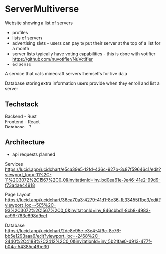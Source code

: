 # ServerMultiverse

Website showing a list of servers
- profiles
- lists of servers
- advertising slots - users can pay to put their server at the top of a list for a month
- server lists typically have voting capabilities - this is done with votifier https://github.com/nuvotifier/NuVotifier
- ad sense

A service that calls minecraft servers themselfs for live data

Database storing extra information users provide when they enroll and list a server

## Techstack
Backend - Rust  
Frontend - React  
Database - ?  

## Architecture
- api requests planned

Services  
https://lucid.app/lucidchart/e5ca39e5-12fd-436c-927b-3c87f59646c1/edit?viewport_loc=-11%2C-11%2C3072%2C1567%2C0_0&invitationId=inv_bd0ea61e-9e46-41e2-99d9-f73a4ae44918

Page Layout  
https://lucid.app/lucidchart/36ca70a3-4279-41d1-8e36-fb33455f1be3/edit?viewport_loc=-505%2C-93%2C3072%2C1567%2C0_0&invitationId=inv_846cbbd1-8cb8-4983-ac99-783e898d9cef

Database  
https://lucid.app/lucidchart/2dc8e95e-e3e4-4f9c-8c76-bb5e1293aaa6/edit?viewport_loc=-2468%2C-2440%2C4188%2C2412%2C0_0&invitationId=inv_5b21fae0-d913-477f-b04a-54385c467e30